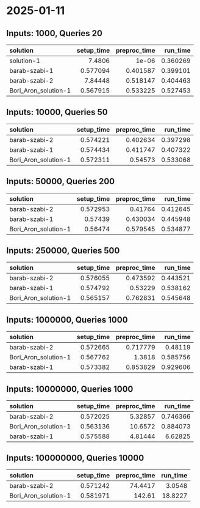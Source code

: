 # 2025-01-11

## Inputs: 1000, Queries 20

| solution             |   setup_time |   preproc_time |   run_time |
|:---------------------|-------------:|---------------:|-----------:|
| solution-1           |     7.4806   |       1e-06    |   0.360269 |
| barab-szabi-1        |     0.577094 |       0.401587 |   0.399101 |
| barab-szabi-2        |     7.84448  |       0.518147 |   0.404463 |
| Bori_Aron_solution-1 |     0.567915 |       0.533225 |   0.527453 |

## Inputs: 10000, Queries 50

| solution             |   setup_time |   preproc_time |   run_time |
|:---------------------|-------------:|---------------:|-----------:|
| barab-szabi-2        |     0.574221 |       0.402634 |   0.397298 |
| barab-szabi-1        |     0.574434 |       0.411747 |   0.407322 |
| Bori_Aron_solution-1 |     0.572311 |       0.54573  |   0.533068 |

## Inputs: 50000, Queries 200

| solution             |   setup_time |   preproc_time |   run_time |
|:---------------------|-------------:|---------------:|-----------:|
| barab-szabi-2        |     0.572953 |       0.41764  |   0.412645 |
| barab-szabi-1        |     0.57439  |       0.430034 |   0.445948 |
| Bori_Aron_solution-1 |     0.56474  |       0.579545 |   0.534877 |

## Inputs: 250000, Queries 500

| solution             |   setup_time |   preproc_time |   run_time |
|:---------------------|-------------:|---------------:|-----------:|
| barab-szabi-2        |     0.576055 |       0.473592 |   0.443521 |
| barab-szabi-1        |     0.574792 |       0.53229  |   0.538162 |
| Bori_Aron_solution-1 |     0.565157 |       0.762831 |   0.545648 |

## Inputs: 1000000, Queries 1000

| solution             |   setup_time |   preproc_time |   run_time |
|:---------------------|-------------:|---------------:|-----------:|
| barab-szabi-2        |     0.572665 |       0.717779 |   0.48119  |
| Bori_Aron_solution-1 |     0.567762 |       1.3818   |   0.585756 |
| barab-szabi-1        |     0.573382 |       0.853829 |   0.929606 |

## Inputs: 10000000, Queries 1000

| solution             |   setup_time |   preproc_time |   run_time |
|:---------------------|-------------:|---------------:|-----------:|
| barab-szabi-2        |     0.572025 |        5.32857 |   0.746366 |
| Bori_Aron_solution-1 |     0.563136 |       10.6572  |   0.884073 |
| barab-szabi-1        |     0.575588 |        4.81444 |   6.62825  |

## Inputs: 100000000, Queries 10000

| solution             |   setup_time |   preproc_time |   run_time |
|:---------------------|-------------:|---------------:|-----------:|
| barab-szabi-2        |     0.571242 |        74.4417 |     3.0548 |
| Bori_Aron_solution-1 |     0.581971 |       142.61   |    18.8227 |